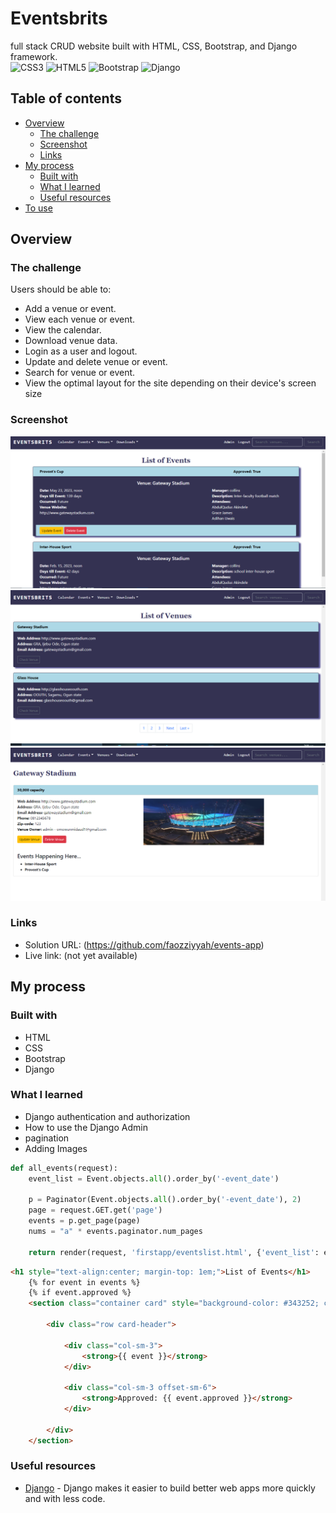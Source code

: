 # Eventsbrits

full stack CRUD website built with HTML, CSS, Bootstrap, and Django framework. <br />
![CSS3](https://img.shields.io/badge/css3-%231572B6.svg?style=for-the-badge&logo=css3&logoColor=white)
![HTML5](https://img.shields.io/badge/html5-%23E34F26.svg?style=for-the-badge&logo=html5&logoColor=white)
![Bootstrap](https://img.shields.io/badge/bootstrap-%231572B6.svg?style=for-the-badge&logo=bootstrap&logoColor=white&style=plastic)
![Django](https://img.shields.io/badge/django-2E8B57.svg?style=for-the-badge&logo=django&logoColor=white&style=plastic)

## Table of contents

- [Overview](#overview)
  - [The challenge](#the-challenge)
  - [Screenshot](#screenshot)
  - [Links](#links)
- [My process](#my-process)
  - [Built with](#built-with)
  - [What I learned](#what-i-learned)
  - [Useful resources](#useful-resources)
- [To use](#usage)

## Overview

### The challenge

Users should be able to:

- Add a venue or event.
- View each venue or event.
- View the calendar.
- Download venue data.
- Login as a user and logout.
- Update and delete venue or event.
- Search for venue or event.
- View the optimal layout for the site depending on their device's screen size

### Screenshot

![](screenshot.png)
![](screenshot1.png)
![](screenshot2.png)


### Links

- Solution URL: (https://github.com/faozziyyah/events-app)
- Live link: (not yet available)

## My process

### Built with

- HTML
- CSS
- Bootstrap
- Django

### What I learned

- Django authentication and authorization
- How to use the Django Admin
- pagination
- Adding Images

```Python
def all_events(request):
    event_list = Event.objects.all().order_by('-event_date')

    p = Paginator(Event.objects.all().order_by('-event_date'), 2)
    page = request.GET.get('page')
    events = p.get_page(page)
    nums = "a" * events.paginator.num_pages

    return render(request, 'firstapp/eventslist.html', {'event_list': event_list, 'events': events, 'nums': nums})
```

```HTML
<h1 style="text-align:center; margin-top: 1em;">List of Events</h1>
    {% for event in events %}
    {% if event.approved %}
    <section class="container card" style="background-color: #343252; color: #fff; box-shadow: 7px 5px 5px #504c8d;">

        <div class="row card-header">

            <div class="col-sm-3">
                <strong>{{ event }}</strong>
            </div>

            <div class="col-sm-3 offset-sm-6">
                <strong>Approved: {{ event.approved }}</strong>
            </div>

        </div>
    </section>

```

### Useful resources

- [Django](https://www.djangoproject.com/) - Django makes it easier to build better web apps more quickly and with less code. 
